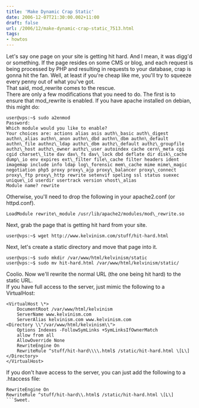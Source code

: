 ```yaml
---
title: 'Make Dynamic Crap Static'
date: 2006-12-07T21:30:00.002+11:00
draft: false
url: /2006/12/make-dynamic-crap-static_7513.html
tags: 
- howtos
---
```


Let's say one page on your site is getting hit hard. And I mean, it was digg'd or something. If the page resides on some CMS or blog, and each request is being processed by PHP and resulting in requests to your database, crap is gonna hit the fan. Well, at least if you're cheap like me, you'll try to squeeze every penny out of what you've got.  
That said, mod\_rewrite comes to the rescue.  
There are only a few modifications that you need to do. The first is to ensure that mod\_rewrite is enabled. If you have apache installed on debian, this might do:  
  
```
user@vps:~$ sudo a2enmod
Password:
Which module would you like to enable?
Your choices are: actions alias asis auth\_basic auth\_digest authn\_alias authn\_anon authn\_dbd authn\_dbm authn\_default authn\_file authnz\_ldap authz\_dbm authz\_default authz\_groupfile authz\_host authz\_owner authz\_user autoindex cache cern\_meta cgi cgid charset\_lite dav dav\_fs dav\_lock dbd deflate dir disk\_cache dump\_io env expires ext\_filter file\_cache filter headers ident imagemap include info ldap log\_forensic mem\_cache mime mime\_magic negotiation php5 proxy proxy\_ajp proxy\_balancer proxy\_connect proxy\_ftp proxy\_http rewrite setenvif speling ssl status suexec unique\_id userdir usertrack version vhost\_alias
Module name? rewrite 
```  
  
Otherwise, you'll need to drop the following in your apache2.conf (or httpd.conf).  
  
```
LoadModule rewrite\_module /usr/lib/apache2/modules/mod\_rewrite.so
```  
Next, grab the page that is getting hit hard from your site.  
  
  
```
user@vps:~$ wget http://www.kelvinism.com/stuff/hit-hard.html
```  
Next, let's create a static directory and move that page into it.  
  
  
```
user@vps:~$ sudo mkdir /var/www/html/kelvinism/static
user@vps:~$ sudo mv hit-hard.html /var/www/html/kelvinism/static/
```  
  
Coolio. Now we'll rewrite the normal URL (the one being hit hard) to the static URL.  
If you have full access to the server, just mimic the following to a VirtualHost:  
  
  
```
<VirtualHost \*>
    DocumentRoot /var/www/html/kelvinism
    ServerName www.kelvinism.com
    ServerAlias kelvinism.com www.kelvinism.com
<Directory \\"/var/www/html/kelvinism\\">
    Options Indexes -FollowSymLinks +SymLinksIfOwnerMatch
    allow from all
    AllowOverride None
    RewriteEngine On
    RewriteRule ^stuff/hit-hard\\\\.html$ /static/hit-hard.html \[L\]
</Directory>
</VirtualHost>
```  
  
If you don't have access to the server, you can just add the following to a .htaccess file:  
  
  
```
RewriteEngine On
RewriteRule ^stuff/hit-hard\\.html$ /static/hit-hard.html \[L\]
```Sweet.
